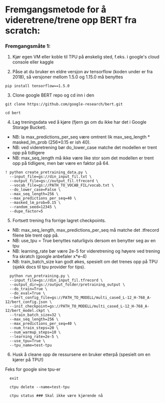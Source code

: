 # Fremgangsmetode for å videretrene/trene opp BERT fra scratch:



### Fremgangsmåte 1:

1. Kjør egen VM eller koble til TPU på ønskelig sted, f.eks. i google's cloud console eller kaggle

2. Påse at du bruker en eldre versjon av tensorflow (koden under er fra 2018), så versjoner mellom 1.5.0 og 1.15.0 må benyttes

```
pip install tensorflow==1.5.0
```

3. Clone google BERT repo og cd inn i den

```
git clone https://github.com/google-research/bert.git

cd bert
```

4. Lag treningsdata ved å kjøre (fjern gs om du ikke har det i Google Storage Bucket).

- NB: la max_predictions_per_seq være omtrent lik max_seq_length * masked_lm_prob (256*0.15 er ish 40). 
- NB: ved videretrening bør do_lower_case matche det modellen er trent opp på tidligere
- NB: max_seq_length må ikke være like stor som det modellen er trent opp på tidligere, men bør være en faktor på 64.

```
! python create_pretraining_data.py \
  --input_file=gs://din_input_fil.txt \
  --output_file=gs://output_fil.tfrecord \
  --vocab_file=gs://PATH_TO_VOCAB_FIL/vocab.txt \
  --do_lower_case=False \
  --max_seq_length=256 \
  --max_predictions_per_seq=40 \
  --masked_lm_prob=0.15 \
  --random_seed=12345 \
  --dupe_factor=5
```

5. Fortsett trening fra forrige lagret checkpoints.

- NB: max_seq_length, max_predictions_per_seq må matche det .tfrecord filene ble trent opp på.
- NB: use_tpu = True benyttes naturligvis dersom en benytter seg av en tpu
- NB: learning_rate bør være 2e-5 for videretrening og høyere ved trening fra skratch (google anbefaler x*e-4)
- NB: train_batch_size kan godt økes, spesielt om det trenes opp på TPU (sjekk docs til tpu provider for tips).

```
  python run_pretraining.py \
  --input_file=gs://din_input_fil.tfrecord \
  --output_dir=gs://output_folder/pretraining_output \
  --do_train=True \
  --do_eval=True \
  --bert_config_file=gs://PATH_TO_MODELL/multi_cased_L-12_H-768_A-12/bert_config.json \
  --init_checkpoint=gs://PATH_TO_MODELL/multi_cased_L-12_H-768_A-12/bert_model.ckpt \
  --train_batch_size=32 \
  --max_seq_length=256 \
  --max_predictions_per_seq=40 \
  --num_train_steps=20 \
  --num_warmup_steps=10 \
  --learning_rate=2e-5 \
  --use_tpu=True \
  --tpu_name=test-tpu
```

6. Husk å cleane opp de ressursene en bruker etterpå (spesielt om en kjører på TPU!)

Feks for google sine tpu-er
```
  exit
  
  ctpu delete --name=test-tpu

  ctpu status ### Skal ikke være kjørende nå
```



